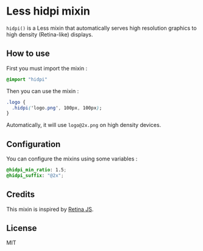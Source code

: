 # Less hidpi mixin

`hidpi()` is a Less mixin that automatically serves high resolution graphics to high density (Retina-like) displays.

## How to use

First you must import the mixin :

```css
@import "hidpi"
```

Then you can use the mixin :

```css
.logo {
  .hidpi('logo.png', 100px, 100px);
}
```

Automatically, it will use `logo@2x.png` on high density devices.

## Configuration

You can configure the mixins using some variables :

```css
@hidpi_min_ratio: 1.5;
@hidpi_suffix: "@2x";
```

## Credits

This mixin is inspired by [Retina JS](https://github.com/imulus/retinajs).

## License

MIT
